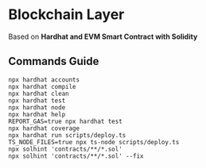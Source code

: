 # Blockchain Layer

Based on **Hardhat and EVM Smart Contract with Solidity**

## Commands Guide

```shell
npx hardhat accounts
npx hardhat compile
npx hardhat clean
npx hardhat test
npx hardhat node
npx hardhat help
REPORT_GAS=true npx hardhat test
npx hardhat coverage
npx hardhat run scripts/deploy.ts
TS_NODE_FILES=true npx ts-node scripts/deploy.ts
npx solhint 'contracts/**/*.sol'
npx solhint 'contracts/**/*.sol' --fix
```


